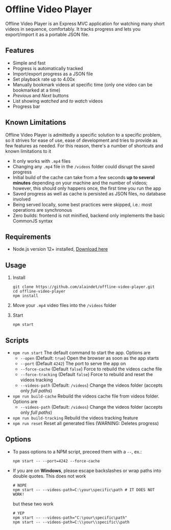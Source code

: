 # Offline Video Player

Offline Video Player is an Express MVC application for watching many short videos in sequence, comfortably. It tracks progress and lets you export/import it as a portable JSON file.


## Features

- Simple and fast
- Progress is automatically tracked
- Import/export progress as a JSON file
- Set playback rate up to 4.00x
- Manually bookmark videos at specific time (only one video can be bookmarked at a time)
- *Previous* and *Next* buttons
- List showing *watched* and *to watch* videos
- Progress bar


## Known Limitations

Offline Video Player is admittedly a specific solution to a specific problem, so it strives for ease of use, ease of development and tries to provide as few features as needed. For this reason, there's a number of shortcuts and known limitations to it

- It only works with `.mp4` files
- Changing any `.mp4` file in the `/videos` folder could disrupt the saved progress
- Initial build of the cache can take from a few seconds **up to several minutes** depending on your machine and the number of videos; however, this should only happens once, the first time you run the app
- Saved progress as well as cache is persisted as JSON files, no database involved
- Being served locally, some best practices were skipped, i.e.: most operations are synchronous
- Zero builds: frontend is not minified, backend only implements the basic CommonJS syntax


## Requirements

- Node.js version 12+ installed, [Download here](https://nodejs.org/it/download/)


## Usage

1. Install
   ```
   git clone https://github.com/alaindet/offline-video-player.git
   cd offline-video-player
   npm install
   ```

2. Move your `.mp4` video files into the `/videos` folder

3. Start
   ```
   npm start
   ```


## Scripts

- `npm run start` The default command to start the app. Options are
  - `--open` (Default: `true`) Open the browser as soon as the app starts
  - `--port` (Default `4242`) The port to serve the app on
  - `--force-cache` (Default `false`) Force to rebuild the videos cache file
  - `--force-tracking` (Default `false`) Force to rebuild and reset the videos tracking
  - `--videos-path` (Default: `/videos`) Change the videos folder (accepts only *full paths*)
- `npm run build-cache` Rebuild the videos cache file from videos folder. Options are
  - `--videos-path` (Default: `/videos`) Change the videos folder (accepts only *full paths*)
- `npm run build-tracking` Rebuild the videos tracking feature
- `npm run reset` Reset all generated files (WARNING: Deletes progress)


## Options

- To pass options to a NPM script, preceed them with a `--`, ex.:

  ```
  npm start -- --port=4242 --force-cache
  ```

- If you are on **Windows**, please escape backslashes or wrap paths into double quotes. This does not work

  ```
  # NOPE
  npm start -- --videos-path=C:\your\specific\path # IT DOES NOT WORK!
  ```
  
  but these two work
  
  ```
  # YEP
  npm start -- --videos-path="C:\your\specific\path"
  npm start -- --videos-path=C:\\your\\specific\\path
  ```
